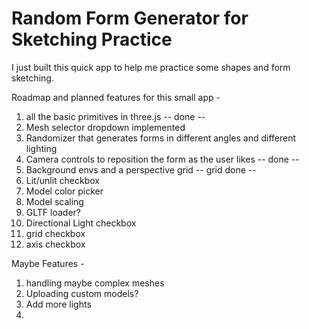 # Random Form Generator for Sketching Practice

I just built this quick app to help me practice some shapes and form sketching.

Roadmap and planned features for this small app -

1. all the basic primitives in three.js -- done --
2. Mesh selector dropdown implemented
3. Randomizer that generates forms in different angles and different lighting
4. Camera controls to reposition the form as the user likes -- done --
5. Background envs and a perspective grid -- grid done --
6. Lit/unlit checkbox
7. Model color picker
8. Model scaling
9. GLTF loader?
10. Directional Light checkbox
11. grid checkbox
12. axis checkbox

Maybe Features -

1. handling maybe complex meshes
2. Uploading custom models?
3. Add more lights
4.
